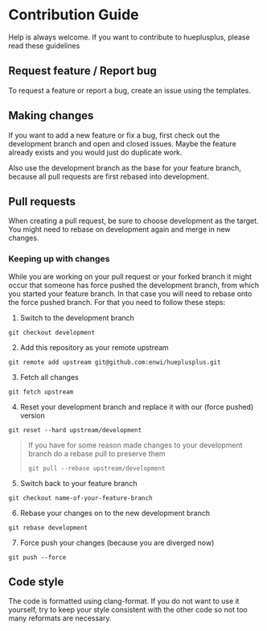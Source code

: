 # Contribution Guide
Help is always welcome. If you want to contribute to hueplusplus, please read these guidelines

## Request feature / Report bug
To request a feature or report a bug, create an issue using the templates.

## Making changes
If you want to add a new feature or fix a bug, first check out the development branch and open and closed issues.
Maybe the feature already exists and you would just do duplicate work.

Also use the development branch as the base for your feature branch, because all pull requests are first rebased into development.

## Pull requests
When creating a pull request, be sure to choose development as the target.
You might need to rebase on development again and merge in new changes.

### Keeping up with changes
While you are working on your pull request or your forked branch it might occur that 
someone has force pushed the development branch, from which you started your feature branch. 
In that case you will need to rebase onto the force pushed branch. For that you need to follow these steps:

1.  Switch to the development branch
```
git checkout development
```
2.  Add this repository as your remote upstream
```
git remote add upstream git@github.com:enwi/hueplusplus.git
```
3.  Fetch all changes
```
git fetch upstream
```
4.  Reset your development branch and replace it with our (force pushed) version
```
git reset --hard upstream/development
```
> If you have for some reason made changes to your development branch do a rebase pull to preserve them
> ```
> git pull --rebase upstream/development
> ```
5.  Switch back to your feature branch
```
git checkout name-of-your-feature-branch
```
6.  Rebase your changes on to the new development branch
```
git rebase development
```
7.  Force push your changes (because you are diverged now)
```
git push --force
```


## Code style
The code is formatted using clang-format. If you do not want to use it yourself, try to keep your style consistent with the other code
so not too many reformats are necessary.
